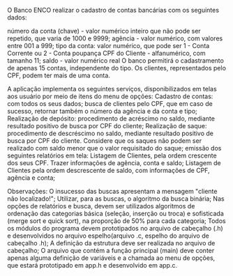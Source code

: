 O Banco ENCO  realizar o cadastro de contas bancárias com os seguintes dados:

número da conta (chave) - valor numérico inteiro que não pode ser repetido, que varia de 1000 e 9999;
agência - valor numérico, com valores entre 001 a 999;
tipo da conta: valor numérico, que pode ser 1 - Conta Corrente ou 2 - Conta poupança
CPF do Cliente - alfanumérico, com tamanho 11;
saldo - valor numérico real
O banco permitirá o cadastramento de apenas 15 contas, independente do tipo. Os clientes, representados pelo CPF, podem ter mais de uma conta.

A aplicação implementa os seguintes serviços, disponibilizados em telas aos usuário por meio de itens do menu de opções:
Cadastro de contas: com todos os seus dados;
busca de clientes pelo CPF, que em caso de sucesso, retornar também o número da agência e da conta e tipo;
Realização de depósito: procedimento de acréscimo no saldo, mediante resultado positivo de busca por CPF do cliente;
Realização de saque: procedimento de descréscimo no saldo, mediante resultado positivo de busca por CPF do cliente. Considere que os saques não podem ser realizado com saldo menor que o valor requisitado do saque;
emissão dos seguintes relatórios em tela:
Listagem de Clientes, pela ordem crescente dos seus CPF. Trazer informações de agência, conta e saldo;
Listagem de Clientes pela ordem descrescente de saldo, com informações de CPF, agência e conta;

Observações:
O insucesso das buscas apresentam a mensagem "cliente não localizado!";
Utilizar, para as buscas, o algoritmo da busca binária;
Nas opções de relatórios e busca, devem ser utilizados algoritmos de ordenação das categorias básica (seleção, inserção ou troca) e sofisticada (merge sort e quick sort), na proporção de 50% para cada categoria;
Todos os módulos do programa devem prototipados no arquivo de cabeçalho (.h) e desenvolvidos no arquivo espelho(arquivo .c, espelho do arquivo de cabeçalho .h);
A definição da estrutura deve ser realizada no arquivo de cabeçalho;
O arquivo que contém a função principal (main) deve conter apenas alguma definição de variáveis e a chamada ao menu de opções, que estará prototipado em app.h e desenvolvido em app.c.
